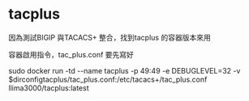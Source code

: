 # tacplus

因為測試BIGIP 與TACACS+ 整合，找到tacplus 的容器版本來用

容器啟用指令，tac_plus.conf 要先寫好

sudo docker run -td --name tacplus -p 49:49 -e DEBUGLEVEL=32         -v $dirconfigtacplus/tac_plus.conf:/etc/tacacs+/tac_plus.conf        llima3000/tacplus:latest
